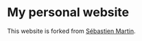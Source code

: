 # My personal website

This website is forked from [Sébastien Martin](https://sebastienmartin.info/).
